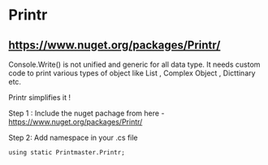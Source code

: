 # Printr
## https://www.nuget.org/packages/Printr/

Console.Write() is not unified and generic for all data type. It needs custom code to print various types of object like List<string> , Complex Object , Dicttinary etc. 

Printr simplifies it ! 

Step 1 : Include the nuget pachage from here - https://www.nuget.org/packages/Printr/

Step 2: Add namespace in your .cs file 

`using static Printmaster.Printr;`

